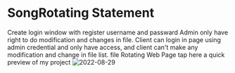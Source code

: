 # SongRotating Statement
Create login window with register username and passward
Admin only have right to do modification and changes in file. Client can login in page using admin credential and only have access, and client can't make any modification and change in file list.
file Rotating Web Page
tap here a quick preview of my project
![2022-08-29](https://user-images.githubusercontent.com/90998806/188363494-a48654b8-a19e-41ba-aa9e-586e8524b62e.png)
